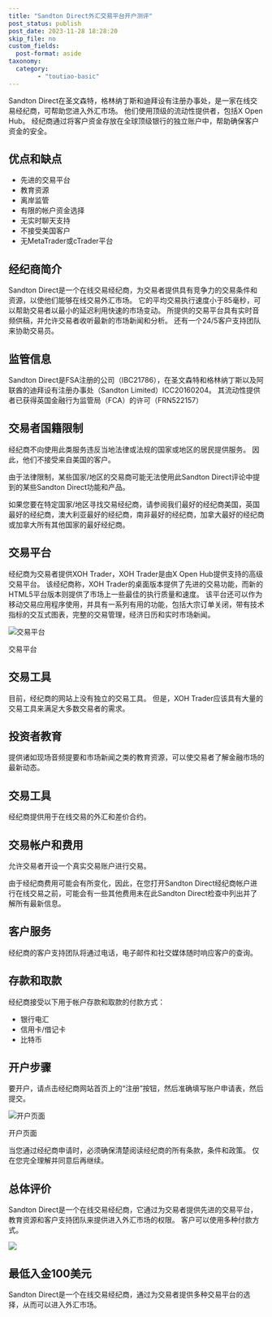 ```yaml
---
title: "Sandton Direct外汇交易平台开户测评"
post_status: publish
post_date: 2023-11-28 18:28:20
skip_file: no
custom_fields: 
  post-format: aside
taxonomy:
  category:
        - "toutiao-basic"
---
```


Sandton Direct在圣文森特，格林纳丁斯和迪拜设有注册办事处，是一家在线交易经纪商，可帮助您进入外汇市场。 他们使用顶级的流动性提供者，包括X Open Hub。 经纪商通过将客户资金存放在全球顶级银行的独立账户中，帮助确保客户资金的安全。

## 优点和缺点

- 先进的交易平台
- 教育资源
- 离岸监管
- 有限的帐户资金选择
- 无实时聊天支持
- 不接受美国客户
- 无MetaTrader或cTrader平台

## 经纪商简介

Sandton Direct是一个在线交易经纪商，为交易者提供具有竞争力的交易条件和资源，以使他们能够在线交易外汇市场。 它的平均交易执行速度小于85毫秒，可以帮助交易者以最小的延迟利用快速的市场变动。 所提供的交易平台具有实时音频供稿，并允许交易者收听最新的市场新闻和分析。 还有一个24/5客户支持团队来协助交易员。

## 监管信息

Sandton Direct是FSA注册的公司（IBC21786），在圣文森特和格林纳丁斯以及阿联酋的迪拜设有注册办事处（Sandton Limited）ICC20160204。 其流动性提供者已获得英国金融行为监管局（FCA）的许可（FRN522157）

## 交易者国籍限制

经纪商不向使用此类服务​​违反当地法律或法规的国家或地区的居民提供服务。 因此，他们不接受来自美国的客户。

由于法律限制，某些国家/地区的交易商可能无法使用此Sandton Direct评论中提到的某些Sandton Direct功能和产品。

如果您要在特定国家/地区寻找交易经纪商，请参阅我们最好的经纪商美国，英国最好的经纪商，澳大利亚最好的经纪商，南非最好的经纪商，加拿大最好的经纪商或加拿大所有其他国家的最好经纪商。

## 交易平台

经纪商为交易者提供XOH Trader，XOH Trader是由X Open Hub提供支持的高级交易平台。 该经纪商称，XOH Trader的桌面版本提供了先进的交易功能，而新的HTML5平台版本则提供了市场上一些最佳的执行质量和速度。 该平台还可以作为移动交易应用程序使用，并具有一系列有用的功能，包括大宗订单关闭，带有技术指标的交互式图表，完整的交易管理，经济日历和实时市场新闻。

![交易平台](https://cdn.fendou.la/funstoutiao/2020/12/Sandton-Direct-Review-Trading-Platform.jpg "交易平台")

交易平台

## 交易工具

目前，经纪商的网站上没有独立的交易工具。 但是，XOH Trader应该具有大量的交易工具来满足大多数交易者的需求。

## 投资者教育

提供诸如现场音频提要和市场新闻之类的教育资源，可以使交易者了解金融市场的最新动态。

## 交易工具

经纪商提供用于在线交易的外汇和差价合约。

## 交易帐户和费用

允许交易者开设一个真实交易账户进行交易。

由于经纪商费用可能会有所变化，因此，在您打开Sandton Direct经纪商帐户进行在线交易之前，可能会有一些其他费用未在此Sandton Direct检查中列出并了解所有最新信息。

## 客户服务

经纪商的客户支持团队将通过电话，电子邮件和社交媒体随时响应客户的查询。

## 存款和取款

经纪商接受以下用于帐户存款和取款的付款方式：

- 银行电汇
- 信用卡/借记卡
- 比特币

## 开户步骤

要开户，请点击经纪商网站首页上的“注册”按钮，然后准确填写账户申请表，然后提交。

![开户页面](https://cdn.fendou.la/funstoutiao/2020/12/Sandton-Direct-Account-Opening-Page-379x1024.jpg "开户页面")

开户页面

当您通过经纪商申请时，必须确保清楚阅读经纪商的所有条款，条件和政策。 仅在您完全理解并同意后再继续。

## 总体评价

Sandton Direct是一个在线交易经纪商，它通过为交易者提供先进的交易平台，教育资源和客户支持团队来提供进入外汇市场的权限。 客户可以使用多种付款方式。

![](https://cdn.fendou.la/funstoutiao/2020/12/Sandton-Direct-Logo.png)

## 最低入金100美元

Sandton Direct是一个在线交易经纪商，通过为交易者提供多种交易平台的选择，从而可以进入外汇市场。
